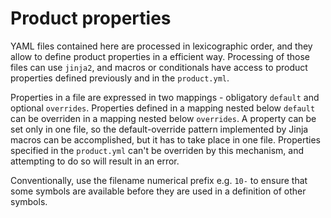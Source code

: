Product properties
==================

YAML files contained here are processed in lexicographic order, and they allow to define product properties in a efficient way.
Processing of those files can use `jinja2`, and macros or conditionals have access to product properties defined previously and in the `product.yml`.

Properties in a file are expressed in two mappings - obligatory `default` and optional `overrides`.
Properties defined in a mapping nested below `default` can be overriden in a mapping nested below `overrides`.
A property can be set only in one file, so the default-override pattern implemented by Jinja macros can be accomplished, but it has to take place in one file.
Properties specified in the `product.yml` can't be overriden by this mechanism, and attempting to do so will result in an error.

Conventionally, use the filename numerical prefix e.g. `10-` to ensure that some symbols are available before they are used in a definition of other symbols.
